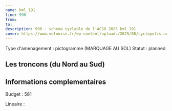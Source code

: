 ```yaml
---
name: kml_191 
line: 990
from: 
to:  
description: 990 - schema cyclable de l'ACSO 2025 kml_191 
cover: https://www.velooise.fr/wp-content/uploads/2025/08/cyclopolis-acso-990.jpg
---
```

Type d'amenagement : pictogramme (MARQUAGE AU SOL)
Statut : planned
## Les troncons (du Nord au Sud)

## Informations complementaires

Budget  : 581 

Lineaire :

